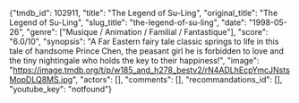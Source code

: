 {"tmdb_id": 102911, "title": "The Legend of Su-Ling", "original_title": "The Legend of Su-Ling", "slug_title": "the-legend-of-su-ling", "date": "1998-05-26", "genre": ["Musique / Animation / Familial / Fantastique"], "score": "6.0/10", "synopsis": "A Far Eastern fairy tale classic springs to life in this tale of handsome Prince Chen, the peasant girl he is forbidden to love and the tiny nightingale who holds the key to their happiness!", "image": "https://image.tmdb.org/t/p/w185_and_h278_bestv2/rN4ADLhEcpYmcJNstsMopDLQ8MS.jpg", "actors": [], "comments": [], "recommandations_id": [], "youtube_key": "notfound"}